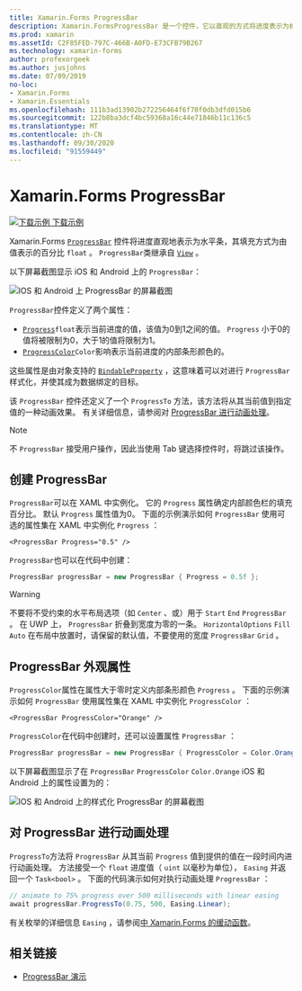 ```yaml
---
title: Xamarin.Forms ProgressBar
description: Xamarin.FormsProgressBar 是一个控件，它以直观的方式将进度表示为根据 float 属性填充的水平栏。
ms.prod: xamarin
ms.assetId: C2F85FED-797C-466B-A0FD-E73CFB79B267
ms.technology: xamarin-forms
author: profexorgeek
ms.author: jusjohns
ms.date: 07/09/2019
no-loc:
- Xamarin.Forms
- Xamarin.Essentials
ms.openlocfilehash: 111b3ad13902b272256464f6f70f0db3dfd015b6
ms.sourcegitcommit: 122b8ba3dcf4bc59368a16c44e71846b11c136c5
ms.translationtype: MT
ms.contentlocale: zh-CN
ms.lasthandoff: 09/30/2020
ms.locfileid: "91559449"
---
```

# <a name="no-locxamarinforms-progressbar"></a>Xamarin.Forms ProgressBar
[![下载示例](~/media/shared/download.png) 下载示例](https://docs.microsoft.com/samples/xamarin/xamarin-forms-samples/userinterface-progressbardemos/)

Xamarin.Forms [`ProgressBar`](xref:Xamarin.Forms.ProgressBar) 控件将进度直观地表示为水平条，其填充方式为由值表示的百分比 `float` 。 `ProgressBar`类继承自 [`View`](xref:Xamarin.Forms.View) 。

以下屏幕截图显示 iOS 和 Android 上的 `ProgressBar`：

![IOS 和 Android 上 ProgressBar 的屏幕截图](progressbar-images/progressbars-default.png "IOS 和 Android 上的 ProgressBar")

`ProgressBar`控件定义了两个属性：

* [`Progress`](xref:Xamarin.Forms.ProgressBar.Progress)`float`表示当前进度的值，该值为0到1之间的值。 `Progress` 小于0的值将被限制为0，大于1的值将限制为1。
* [`ProgressColor`](xref:Xamarin.Forms.ProgressBar.ProgressColor)`Color`影响表示当前进度的内部条形颜色的。

这些属性是由对象支持的 [`BindableProperty`](xref:Xamarin.Forms.BindableProperty) ，这意味着可以对进行 `ProgressBar` 样式化，并使其成为数据绑定的目标。

该 `ProgressBar` 控件还定义了一个 `ProgressTo` 方法，该方法将从其当前值到指定值的一种动画效果。 有关详细信息，请参阅对 [ProgressBar 进行动画处理](#animate-a-progressbar)。

> [!NOTE]
> 不 `ProgressBar` 接受用户操作，因此当使用 Tab 键选择控件时，将跳过该操作。

## <a name="create-a-progressbar"></a>创建 ProgressBar

`ProgressBar`可以在 XAML 中实例化。 它的 `Progress` 属性确定内部颜色栏的填充百分比。 默认 `Progress` 属性值为0。 下面的示例演示如何 `ProgressBar` 使用可选的属性集在 XAML 中实例化 `Progress` ：

```xaml
<ProgressBar Progress="0.5" />
```

`ProgressBar`也可以在代码中创建：

```csharp
ProgressBar progressBar = new ProgressBar { Progress = 0.5f };
```

> [!WARNING]
> 不要将不受约束的水平布局选项（如 `Center` 、或）用于 `Start` `End` `ProgressBar` 。 在 UWP 上， `ProgressBar` 折叠到宽度为零的一条。 `HorizontalOptions` `Fill` `Auto` 在布局中放置时，请保留的默认值，不要使用的宽度 `ProgressBar` `Grid` 。

## <a name="progressbar-appearance-properties"></a>ProgressBar 外观属性

`ProgressColor`属性在属性大于零时定义内部条形颜色 `Progress` 。 下面的示例演示如何 `ProgressBar` 使用属性集在 XAML 中实例化 `ProgressColor` ：

```xaml
<ProgressBar ProgressColor="Orange" />
```

`ProgressColor`在代码中创建时，还可以设置属性 `ProgressBar` ：

```csharp
ProgressBar progressBar = new ProgressBar { ProgressColor = Color.Orange };
```

以下屏幕截图显示了在 `ProgressBar` `ProgressColor` `Color.Orange` iOS 和 Android 上的属性设置为的：

![IOS 和 Android 上的样式化 ProgressBar 的屏幕截图](progressbar-images/progressbars-styled.png "IOS 和 Android 上的 ProgressBar 样式")

## <a name="animate-a-progressbar"></a>对 ProgressBar 进行动画处理

`ProgressTo`方法将 `ProgressBar` 从其当前 `Progress` 值到提供的值在一段时间内进行动画处理。 方法接受一个 `float` 进度值（ `uint` 以毫秒为单位）， `Easing` 并返回一个 `Task<bool>` 。 下面的代码演示如何对执行动画处理 `ProgressBar` ：

```csharp
// animate to 75% progress over 500 milliseconds with linear easing
await progressBar.ProgressTo(0.75, 500, Easing.Linear);
```

有关枚举的详细信息 `Easing` ，请参阅[中 Xamarin.Forms 的缓动函数](~/xamarin-forms/user-interface/animation/easing.md)。

## <a name="related-links"></a>相关链接

* [ProgressBar 演示](/samples/xamarin/xamarin-forms-samples/userinterface-progressbardemos/)